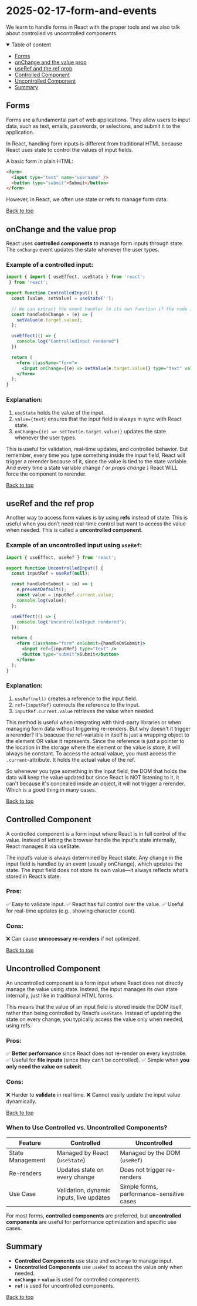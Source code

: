 # 2025-02-17-form-and-events

We learn to handle forms in React with the proper tools and we also talk about controlled vs uncontrolled components.

<details open>
<summary>Table of content</summary>

- [Forms](#forms)
- [onChange and the value prop](#onchange-and-the-value-prop)
- [useRef and the ref prop](#useref-and-the-ref-prop)
- [Controlled Component](#controlled-component)
- [Uncontrolled Component](#uncontrolled-component)
- [Summary](#summary)

</details>

## Forms

Forms are a fundamental part of web applications. They allow users to input data, such as text, emails, passwords, or selections, and submit it to the application.

In React, handling form inputs is different from traditional HTML because React uses state to control the values of input fields.

A basic form in plain HTML:

```html
<form>
  <input type="text" name="username" />
  <button type="submit">Submit</button>
</form>
```

However, in React, we often use state or refs to manage form data.

[Back to top](#2025-02-17-form-and-events)

## onChange and the value prop

React uses **controlled components** to manage form inputs through state. The `onChange` event updates the state whenever the user types.

### Example of a controlled input:

```jsx
import { import { useEffect, useState } from 'react';
 } from 'react';

export function ControlledInput() {
  const [value, setValue] = useState('');

  // We can extract the event handler to its own function if the code is more complex.
  const handleOnChange = (e) => {
    setValue(e.target.value);
  };

  useEffect(() => {
    console.log("ControlledInput rendered")
  })

  return (
    <form className="form">
      <input onChange={(e) => setValue(e.target.value)} type="text" value={value} />
    </form>
  );
}
```

### Explanation:

1. `useState` holds the value of the input.
2. `value={text}` ensures that the input field is always in sync with React state.
3. `onChange={(e) => setText(e.target.value)}` updates the state whenever the user types.

This is useful for validation, real-time updates, and controlled behavior. But remember, every time you type something inside the input field, React will trigger a rerender because of it, since the value is tied to the state variable. And every time a state variable change _( or props change )_ React WILL force the component to rerender.

[Back to top](#2025-02-17-form-and-events)

## useRef and the ref prop

Another way to access form values is by using **refs** instead of state. This is useful when you don’t need real-time control but want to access the value when needed. This is called a **uncontrolled component**.

### Example of an uncontrolled input using `useRef`:

```jsx
import { useEffect, useRef } from 'react';

export function UncontrolledInput() {
  const inputRef = useRef(null);

  const handleOnSubmit = (e) => {
    e.preventDefault();
    const value = inputRef.current.value;
    console.log(value);
  };

  useEffect(() => {
    console.log('UncontrolledInput rendered');
  });

  return (
    <form className="form" onSubmit={handleOnSubmit}>
      <input ref={inputRef} type="text" />
      <button type="submit">Submit</button>
    </form>
  );
}
```

### Explanation:

1. `useRef(null)` creates a reference to the input field.
2. `ref={inputRef}` connects the reference to the input.
3. `inputRef.current.value` retrieves the value when needed.

This method is useful when integrating with third-party libraries or when managing form data without triggering re-renders. But why doesn't it trigger a rerender? It's beacuse the ref-variable in itself is just a wrapping object to the element OR value it represents. Since the reference is just a pointer to the location in the storage where the element or the value is store, it will always be constant. To access the actual valaue, you must access the `.current`-attribute. It holds the actual value of the ref. 

So whenever you type something in the input field, the DOM that holds the data will keep the value updated but since React is NOT listening to it, it can't because it's concealed inside an object, it will not trigger a rerender. Which is a good thing in many cases.

[Back to top](#2025-02-17-form-and-events)

## Controlled Component

A controlled component is a form input where React is in full control of the value. Instead of letting the browser handle the input's state internally, React manages it via useState.

The input’s value is always determined by React state.
Any change in the input field is handled by an event (usually onChange), which updates the state.
The input field does not store its own value—it always reflects what’s stored in React’s state.

### Pros:

✅ Easy to validate input.
✅ React has full control over the value.
✅ Useful for real-time updates (e.g., showing character count).

### Cons:

❌ Can cause **unnecessary re-renders** if not optimized.

[Back to top](#2025-02-17-form-and-events)

## Uncontrolled Component

An uncontrolled component is a form input where React does not directly manage the value using state. Instead, the input manages its own state internally, just like in traditional HTML forms.

This means that the value of an input field is stored inside the DOM itself, rather than being controlled by React’s `useState`. Instead of updating the state on every change, you typically access the value only when needed, using refs.

### Pros:

✅ **Better performance** since React does not re-render on every keystroke.
✅ Useful for **file inputs** (since they can’t be controlled).
✅ Simple when **you only need the value on submit**.

### Cons:

❌ Harder to **validate** in real time.
❌ Cannot easily update the input value dynamically.

[Back to top](#2025-02-17-form-and-events)

### **When to Use Controlled vs. Uncontrolled Components?**

| Feature          | Controlled                               | Uncontrolled                              |
| ---------------- | ---------------------------------------- | ----------------------------------------- |
| State Management | Managed by React (`useState`)            | Managed by the DOM (`useRef`)             |
| Re-renders       | Updates state on every change            | Does not trigger re-renders               |
| Use Case         | Validation, dynamic inputs, live updates | Simple forms, performance-sensitive cases |

For most forms, **controlled components** are preferred, but **uncontrolled components** are useful for performance optimization and specific use cases.

## Summary

- **Controlled Components** use state and `onChange` to manage input.
- **Uncontrolled Components** use `useRef` to access the value only when needed.
- **`onChange` + `value`** is used for controlled components.
- **`ref`** is used for uncontrolled components.

[Back to top](#2025-02-17-form-and-events)
